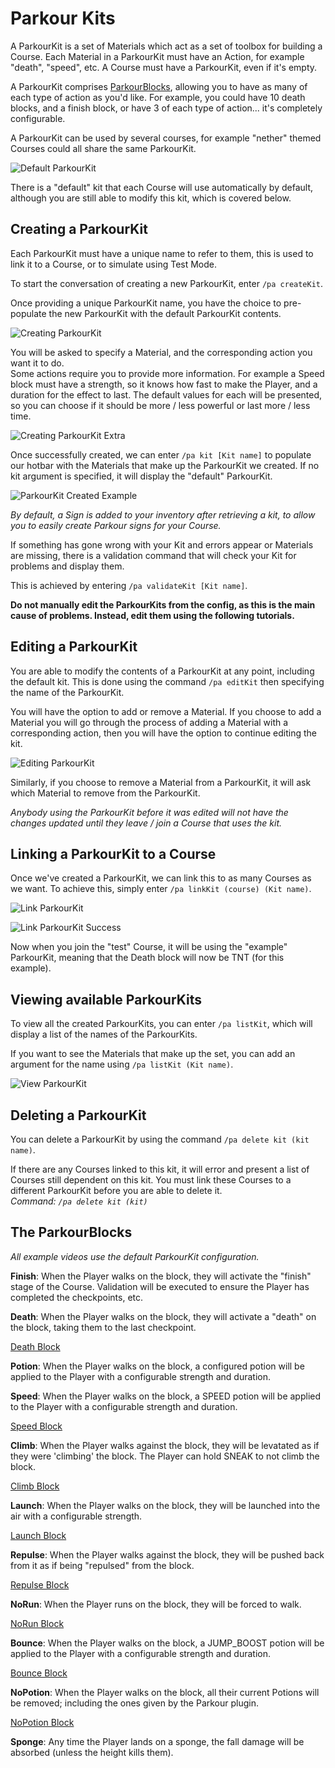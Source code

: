 Parkour Kits
======

A ParkourKit is a set of Materials which act as a set of toolbox for building a Course. Each Material in a ParkourKit must have an Action, for example "death", "speed", etc. A Course must have a ParkourKit, even if it's empty.

A ParkourKit comprises [ParkourBlocks](#the-parkourblocks), allowing you to have as many of each type of action as you'd like. For example, you could have 10 death blocks, and a finish block, or have 3 of each type of action... it's completely configurable.

A ParkourKit can be used by several courses, for example "nether" themed Courses could all share the same ParkourKit.

![Default ParkourKit](https://i.imgur.com/cYWhkHN.jpg "Default ParkourKit")

There is a "default" kit that each Course will use automatically by default, although you are still able to modify this kit, which is covered below.

## Creating a ParkourKit

Each ParkourKit must have a unique name to refer to them, this is used to link it to a Course, or to simulate using Test Mode.

To start the conversation of creating a new ParkourKit, enter `/pa createKit`. 

Once providing a unique ParkourKit name, you have the choice to pre-populate the new ParkourKit with the default ParkourKit contents.

![Creating ParkourKit](https://i.imgur.com/TTlhZ6W.png "Creating ParkourKit")

You will be asked to specify a Material, and the corresponding action you want it to do.   
Some actions require you to provide more information. For example a Speed block must have a strength, so it knows how fast to make the Player, and a duration for the effect to last. The default values for each will be presented, so you can choose if it should be more / less powerful or last more / less time.

![Creating ParkourKit Extra](https://i.imgur.com/WEDf8pU.png "Creating ParkourKit Extra")

Once successfully created, we can enter `/pa kit [Kit name]` to populate our hotbar with the Materials that make up the ParkourKit we created. If no kit argument is specified, it will display the "default" ParkourKit.

![ParkourKit Created Example](https://i.imgur.com/TO0xVYi.png "ParkourKit Created Example")

_By default, a Sign is added to your inventory after retrieving a kit, to allow you to easily create Parkour signs for your Course._

If something has gone wrong with your Kit and errors appear or Materials are missing, there is a validation command that will check your Kit for problems and display them.

This is achieved by entering `/pa validateKit [Kit name]`.

**Do not manually edit the ParkourKits from the config, as this is the main cause of problems. Instead, edit them using the following tutorials.**

## Editing a ParkourKit

You are able to modify the contents of a ParkourKit at any point, including the default kit. This is done using the command `/pa editKit` then specifying the name of the ParkourKit.

You will have the option to add or remove a Material. If you choose to add a Material you will go through the process of adding a Material with a corresponding action, then you will have the option to continue editing the kit.

![Editing ParkourKit](https://i.imgur.com/yikde5m.png "Editing ParkourKit")

Similarly, if you choose to remove a Material from a ParkourKit, it will ask which Material to remove from the ParkourKit.

_Anybody using the ParkourKit before it was edited will not have the changes updated until they leave / join a Course that uses the kit._

## Linking a ParkourKit to a Course

Once we've created a ParkourKit, we can link this to as many Courses as we want. To achieve this, simply enter `/pa linkKit (course) (Kit name)`.

![Link ParkourKit](https://i.imgur.com/FGUy2aE.png "Link ParkourKit")

![Link ParkourKit Success](https://i.imgur.com/ENk3xiW.png "Link ParkourKit Success")

Now when you join the "test" Course, it will be using the "example" ParkourKit, meaning that the Death block will now be TNT (for this example).

## Viewing available ParkourKits

To view all the created ParkourKits, you can enter `/pa listKit`, which will display a list of the names of the ParkourKits.

If you want to see the Materials that make up the set, you can add an argument for the name using `/pa listKit (Kit name)`.

![View ParkourKit](https://i.imgur.com/7pQS7BO.png "View ParkourKit")

## Deleting a ParkourKit

You can delete a ParkourKit by using the command `/pa delete kit (kit name)`.

If there are any Courses linked to this kit, it will error and present a list of Courses still dependent on this kit. You must link these Courses to a different ParkourKit before you are able to delete it.  
_Command: `/pa delete kit (kit)`_

## The ParkourBlocks

_All example videos use the default ParkourKit configuration._

**Finish**: When the Player walks on the block, they will activate the "finish" stage of the Course. Validation will be executed to ensure the Player has completed the checkpoints, etc.

**Death**: When the Player walks on the block, they will activate a "death" on the block, taking them to the last checkpoint.

[Death Block](https://thumbs.gfycat.com/PleasedShorttermBoto-mobile.mp4 ':include :type=video loop controls')

**Potion**: When the Player walks on the block, a configured potion will be applied to the Player with a configurable strength and duration.



**Speed**: When the Player walks on the block, a SPEED potion will be applied to the Player with a configurable strength and duration.

[Speed Block](https://thumbs.gfycat.com/CircularFlashyKatydid-mobile.mp4 ':include :type=video loop controls')

**Climb**: When the Player walks against the block, they will be levatated as if they were 'climbing' the block. The Player can hold SNEAK to not climb the block.

[Climb Block](https://thumbs.gfycat.com/EveryEmptyDungenesscrab-mobile.mp4 ':include :type=video loop controls')

**Launch**: When the Player walks on the block, they will be launched into the air with a configurable strength.

[Launch Block](https://thumbs.gfycat.com/ThatHospitableArrowworm-mobile.mp4 ':include :type=video loop controls')

**Repulse**: When the Player walks against the block, they will be pushed back from it as if being "repulsed" from the block.

[Repulse Block](https://thumbs.gfycat.com/BronzeFineHomalocephale-mobile.mp4 ':include :type=video loop controls')

**NoRun**: When the Player runs on the block, they will be forced to walk.

[NoRun Block](https://thumbs.gfycat.com/MassiveUnfitAustraliancurlew-mobile.mp4 ':include :type=video loop controls')

**Bounce**: When the Player walks on the block, a JUMP_BOOST potion will be applied to the Player with a configurable strength and duration.

[Bounce Block](https://thumbs.gfycat.com/OptimalSmoggyGoldenretriever-mobile.mp4 ':include :type=video loop controls')

**NoPotion**: When the Player walks on the block, all their current Potions will be removed; including the ones given by the Parkour plugin.

[NoPotion Block](https://thumbs.gfycat.com/WarmNiceCaracal-mobile.mp4 ':include :type=video loop controls')

**Sponge**: Any time the Player lands on a sponge, the fall damage will be absorbed (unless the height kills them).
